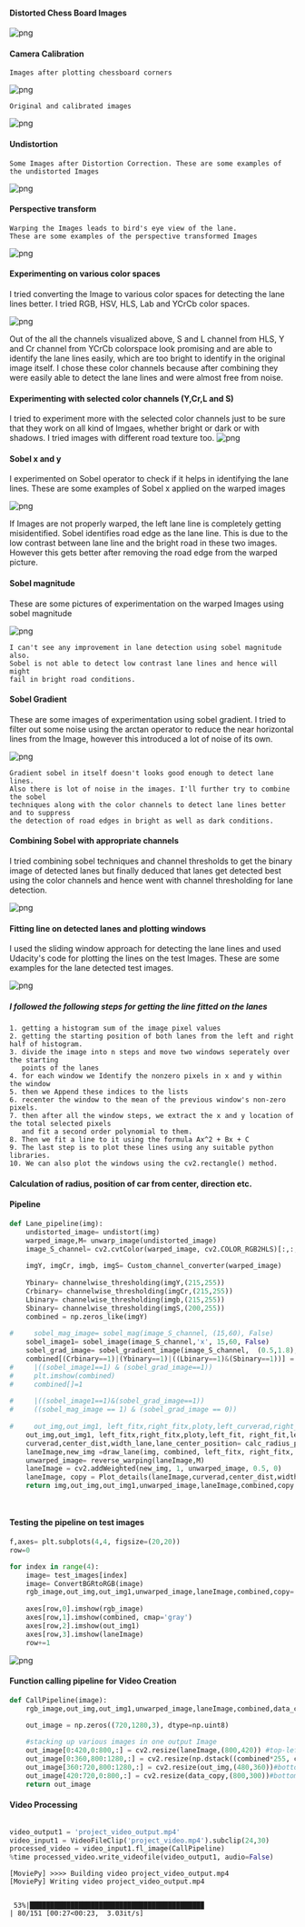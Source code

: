 

#### Distorted Chess Board Images
    


![png](output_3_1.png)


#### Camera Calibration

    Images after plotting chessboard corners
    
![png](output_5_1.png)


    Original and calibrated images

![png](output_6_1.png)


#### Undistortion

    Some Images after Distortion Correction. These are some examples of the undistorted Images

![png](output_8_1.png)


#### Perspective transform

    Warping the Images leads to bird's eye view of the lane. 
    These are some examples of the perspective transformed Images


![png](output_10_0.png)


#### Experimenting on various color spaces
    
I tried converting the Image to various color spaces for detecting the lane lines better. I tried RGB, HSV, HLS, Lab and YCrCb color spaces.
    

    


![png](output_12_0.png)


Out of the all the channels visualized above, S and L channel from HLS, Y and Cr channel from YCrCb colorspace look promising and are able to identify the lane lines easily, which are too bright to identify in the original image itself.
I chose these color channels because after combining they were easily able to detect the lane lines and were almost free from noise.


#### Experimenting with selected color channels (Y,Cr,L and S)

I tried to experiment more with the selected color channels just to be sure that they work on all kind of Imgaes, whether bright or dark or with shadows. I tried images with different road texture too.
![png](output_17_0.png)


#### Sobel x and y

I experimented on Sobel operator to check if it helps in identifying the lane lines. These are some examples of Sobel x applied on the warped images

![png](output_20_0.png)


If Images are not properly warped, the left lane line is completely getting misidentified. Sobel identifies road edge as the lane line. This is due to the low contrast between lane line and the bright road in these two images. However this gets better after removing the road edge from the warped picture.

#### Sobel magnitude

These are some pictures of experimentation on the warped Images using sobel magnitude

![png](output_24_0.png)


    I can't see any improvement in lane detection using sobel magnitude also. 
    Sobel is not able to detect low contrast lane lines and hence will might 
    fail in bright road conditions.

#### Sobel Gradient

These are some images of experimentation using sobel gradient. I tried to filter out some noise using the arctan operator to reduce the near horizontal lines from the Image, however this introduced a lot of noise of its own. 

![png](output_28_0.png)


    Gradient sobel in itself doesn't looks good enough to detect lane lines.
    Also there is lot of noise in the images. I'll further try to combine the sobel 
    techniques along with the color channels to detect lane lines better and to suppress
    the detection of road edges in bright as well as dark conditions.

#### Combining Sobel with appropriate channels

I tried combining sobel techniques and channel thresholds to get the binary image of detected lanes but finally deduced that lanes get detected best using the color channels and hence went with channel thresholding for lane detection.

![png](output_31_0.png)


#### Fitting line on detected lanes and plotting windows 

I used the sliding window approach for detecting the lane lines and used Udacity's code for plotting the lines on the test Images.
These are some examples for the lane detected test images.

![png](output_35_0.png)

##### I followed the following steps for getting the line fitted on the lanes
    1. getting a histogram sum of the image pixel values
    2. getting the starting position of both lanes from the left and right half of histogram.
    3. divide the image into n steps and move two windows seperately over the starting 
       points of the lanes
    4. for each window we Identify the nonzero pixels in x and y within the window
    5. then we Append these indices to the lists
    6. recenter the window to the mean of the previous window's non-zero pixels.
    7. then after all the window steps, we extract the x and y location of the total selected pixels 
       and fit a second order polynomial to them.
    8. Then we fit a line to it using the formula Ax^2 + Bx + C
    9. The last step is to plot these lines using any suitable python libraries.
    10. We can also plot the windows using the cv2.rectangle() method.

#### Calculation of radius, position of car from center, direction etc.
    




#### Pipeline


```python
def Lane_pipeline(img):
    undistorted_image= undistort(img)
    warped_image,M= unwarp_image(undistorted_image)
    image_S_channel= cv2.cvtColor(warped_image, cv2.COLOR_RGB2HLS)[:,:,2]
    
    imgY, imgCr, imgb, imgS= Custom_channel_converter(warped_image)
    
    Ybinary= channelwise_thresholding(imgY,(215,255))
    Crbinary= channelwise_thresholding(imgCr,(215,255))
    Lbinary= channelwise_thresholding(imgb,(215,255))
    Sbinary= channelwise_thresholding(imgS,(200,255))
    combined = np.zeros_like(imgY)
    
#     sobel_mag_image= sobel_mag(image_S_channel, (15,60), False)
    sobel_image1= sobel_image(image_S_channel,'x', 15,60, False)
    sobel_grad_image= sobel_gradient_image(image_S_channel,  (0.5,1.8), False)
    combined[(Crbinary==1)|(Ybinary==1)|((Lbinary==1)&(Sbinary==1))] = 1
#     |((sobel_image1==1) & (sobel_grad_image==1))
#     plt.imshow(combined)
#     combined[]=1
    
#     |((sobel_image1==1)&(sobel_grad_image==1))
#     ((sobel_mag_image == 1) & (sobel_grad_image == 0))
    
#     out_img,out_img1, left_fitx,right_fitx,ploty,left_curverad,right_curverad,center_dist= Plot_line(combined)
    out_img,out_img1, left_fitx,right_fitx,ploty,left_fit, right_fit,left_lane_inds,right_lane_inds,lane_width= Plot_line(combined)
    curverad,center_dist,width_lane,lane_center_position= calc_radius_position(combined,left_fit, right_fit,left_lane_inds,right_lane_inds,lane_width)
    laneImage,new_img =draw_lane(img, combined, left_fitx, right_fitx, M)
    unwarped_image= reverse_warping(laneImage,M)
    laneImage = cv2.addWeighted(new_img, 1, unwarped_image, 0.5, 0)
    laneImage, copy = Plot_details(laneImage,curverad,center_dist,width_lane,lane_center_position)
    return img,out_img,out_img1,unwarped_image,laneImage,combined,copy

    
```

#### Testing the pipeline on test images


```python
f,axes= plt.subplots(4,4, figsize=(20,20))
row=0

for index in range(4):
    image= test_images[index]
    image= ConvertBGRtoRGB(image)
    rgb_image,out_img,out_img1,unwarped_image,laneImage,combined,copy= Lane_pipeline(image)
    
    axes[row,0].imshow(rgb_image)
    axes[row,1].imshow(combined, cmap='gray')
    axes[row,2].imshow(out_img1)
    axes[row,3].imshow(laneImage)
    row+=1
```


![png](output_49_0.png)


#### Function calling pipeline for Video Creation


```python
def CallPipeline(image):
    rgb_image,out_img,out_img1,unwarped_image,laneImage,combined,data_copy= Lane_pipeline(image)

    out_image = np.zeros((720,1280,3), dtype=np.uint8)
    
    #stacking up various images in one output Image
    out_image[0:420,0:800,:] = cv2.resize(laneImage,(800,420)) #top-left
    out_image[0:360,800:1280,:] = cv2.resize(np.dstack((combined*255, combined*255, combined*255)),(480,360))#top-right
    out_image[360:720,800:1280,:] = cv2.resize(out_img,(480,360))#bottom-right
    out_image[420:720,0:800,:] = cv2.resize(data_copy,(800,300))#bottom-left
    return out_image


```

#### Video Processing


```python

video_output1 = 'project_video_output.mp4'
video_input1 = VideoFileClip('project_video.mp4').subclip(24,30)
processed_video = video_input1.fl_image(CallPipeline)
%time processed_video.write_videofile(video_output1, audio=False)
```

    [MoviePy] >>>> Building video project_video_output.mp4
    [MoviePy] Writing video project_video_output.mp4
    

     53%|██████████████████████████████████████████▉                                      | 80/151 [00:27<00:23,  3.03it/s]
